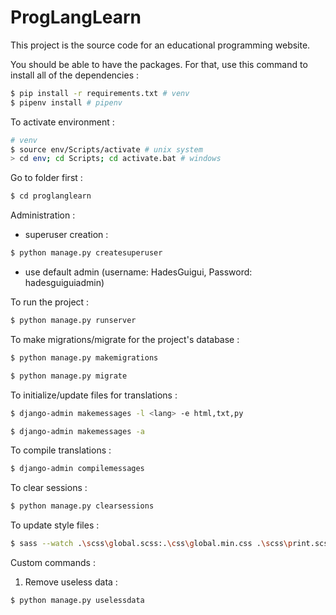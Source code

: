 # ProgLangLearn

This project is the source code for an educational programming website.


You should be able to have the packages. For that, use this command to install all of the dependencies : 
```sh
$ pip install -r requirements.txt # venv
$ pipenv install # pipenv
```

To activate environment :
```sh
# venv
$ source env/Scripts/activate # unix system
> cd env; cd Scripts; cd activate.bat # windows
```

Go to folder first : 
```sh
$ cd proglanglearn
```

Administration :
- superuser creation :
```sh
$ python manage.py createsuperuser
```
- use default admin (username: HadesGuigui, Password: hadesguiguiadmin)

To run the project :
```sh
$ python manage.py runserver
```
To make migrations/migrate for the project's database :
```sh
$ python manage.py makemigrations
```
```sh
$ python manage.py migrate
```

To initialize/update files for translations :
```sh
$ django-admin makemessages -l <lang> -e html,txt,py
```
```sh
$ django-admin makemessages -a
```
To compile translations :
```sh
$ django-admin compilemessages
```
To clear sessions :
```sh
$ python manage.py clearsessions
```

To update style files :
```sh
$ sass --watch .\scss\global.scss:.\css\global.min.css .\scss\print.scss:.\css\print.min.css --style compressed
```

Custom commands :
1. Remove useless data :
```sh
$ python manage.py uselessdata
```
